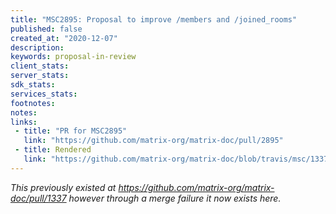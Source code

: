 ```yaml
---
title: "MSC2895: Proposal to improve /members and /joined_rooms"
published: false
created_at: "2020-12-07"
description:
keywords: proposal-in-review
client_stats:
server_stats:
sdk_stats:
services_stats:
footnotes:
notes:
links:
 - title: "PR for MSC2895"
   link: "https://github.com/matrix-org/matrix-doc/pull/2895"
 - title: Rendered
   link: "https://github.com/matrix-org/matrix-doc/blob/travis/msc/1337-joined-rooms/proposals/2895-improve-membership.md"
---
```


*This previously existed at https://github.com/matrix-org/matrix-doc/pull/1337 however through a merge failure it now exists here.*
